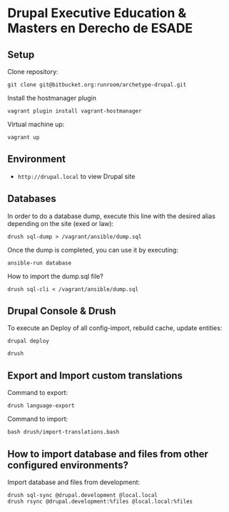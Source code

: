 # Drupal Executive Education & Masters en Derecho de ESADE

## Setup

Clone repository:

    git clone git@bitbucket.org:runroom/archetype-drupal.git

Install the hostmanager plugin

    vagrant plugin install vagrant-hostmanager

Virtual machine up:

    vagrant up

## Environment

- `http://drupal.local` to view Drupal site

## Databases

In order to do a database dump, execute this line with the desired alias depending on the site (exed or law):

```
drush sql-dump > /vagrant/ansible/dump.sql
```

Once the dump is completed, you can use it by executing:

```
ansible-run database
```

How to import the dump.sql file?

```
drush sql-cli < /vagrant/ansible/dump.sql
```

## Drupal Console & Drush

To execute an Deploy of all config-import, rebuild cache, update entities:

```
drupal deploy
```

```
drush
```

## Export and Import custom translations

Command to export:

```
drush language-export
```

Command to import:
```
bash drush/import-translations.bash
```

## How to import database and files from other configured environments?

Import database and files from development:

```
drush sql-sync @drupal.development @local.local
drush rsync @drupal.development:%files @local.local:%files
```
